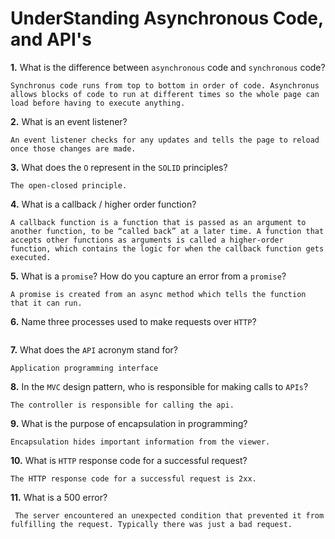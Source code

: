# UnderStanding Asynchronous Code, and API's

**1.** What is the difference between `asynchronous` code and `synchronous` code?
<!-- enter you answer in the space below -->
```
Synchronus code runs from top to bottom in order of code. Asynchronus allows blocks of code to run at different times so the whole page can load before having to execute anything.
```
**2.** What is an event listener?
<!-- enter you answer in the space below -->
```
An event listener checks for any updates and tells the page to reload once those changes are made.
```
**3.** What does the `O` represent in the `SOLID` principles?
<!-- enter you answer in the space below -->
```
The open-closed principle.
```
**4.** What is a callback / higher order function?
<!-- enter you answer in the space below -->
```
A callback function is a function that is passed as an argument to another function, to be “called back” at a later time. A function that accepts other functions as arguments is called a higher-order function, which contains the logic for when the callback function gets executed.
```
**5.** What is a `promise`? How do you capture an error from a `promise`?
<!-- enter you answer in the space below -->
```
A promise is created from an async method which tells the function that it can run. 
```
**6.** Name three processes used to make requests over `HTTP`?
<!-- enter you answer in the space below -->
```

```
**7.** What does the `API` acronym stand for?
<!-- enter you answer in the space below -->
```
Application programming interface
```
**8.** In the `MVC` design pattern, who is responsible for making calls to `APIs`?
<!-- enter you answer in the space below -->
```
The controller is responsible for calling the api.
```
**9.** What is the purpose of encapsulation in programming?
<!-- enter you answer in the space below -->
```
Encapsulation hides important information from the viewer.
```
**10.** What is `HTTP` response code for a successful request?
<!-- enter you answer in the space below -->
```
The HTTP response code for a successful request is 2xx.
```
**11.** What is a 500 error?
<!-- enter you answer in the space below -->
```
 The server encountered an unexpected condition that prevented it from fulfilling the request. Typically there was just a bad request.
```